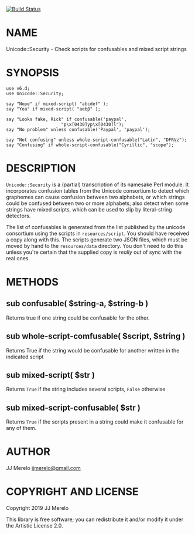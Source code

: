 [![Build Status](https://travis-ci.com/JJ/raku-unicode-security.svg?branch=master)](https://travis-ci.com/JJ/raku-unicode-security)

NAME
====

Unicode::Security - Check scripts for confusables and mixed script strings

SYNOPSIS
========

```perl6
use v6.d;
use Unicode::Security;

say "Nope" if mixed-script( "abcdef" );
say "Yea" if mixed-script( "aαbβ" );

say "Looks fake, Rick" if confusable('paypal',
				     "p\x[0430]yp\x[0430]l");
say "No problem" unless confusable('Paypal', 'paypal');

say "Not confusing" unless whole-script-confusable("Latin", "DFRVz");
say "Confusing" if whole-script-confusable("Cyrillic", "scope");
```

DESCRIPTION
===========

`Unicode::Security` is a (partial) transcription of its namesake Perl
module. It incorporates confusion tables from the Unicode consortium
to detect which graphemes can cause confusion between two alphabets,
or which strings could be confused between two or more alphabets; also
detect when some strings have mixed scripts, which can be used to slip
by literal-string detectors.

The list of confusables is generated from the list published by the
unicode consortium using the scripts in `resources/script`. You should
have received a copy along with this. The scripts generate two JSON
files, which must be moved by hand to the `resources/data`
directory. You don't need to do this unless you're certain that the
supplied copy is *really* out of sync with the real ones.

METHODS
=======

sub confusable( $string-a, $string-b )
--------------------------------------

Returns true if one string could be confusable for the other.

sub whole-script-comfusable( $script, $string )
-----------------------------------------------

Returns True if the string would be confusable for another written in the indicated script

sub mixed-script( $str )
------------------------

Returns `True` if the string includes several scripts, `False` otherwise

sub mixed-script-confusable( $str )
-----------------------------------

Returns `True` if the scripts present in a string could make it confusable for any of them.

AUTHOR
======

JJ Merelo <jjmerelo@gmail.com>

COPYRIGHT AND LICENSE
=====================

Copyright 2019 JJ Merelo

This library is free software; you can redistribute it and/or modify it under the Artistic License 2.0.

